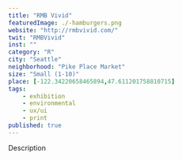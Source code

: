 ```yaml
---
title: "RMB Vivid"
featuredImage: ./-hamburgers.png
website: "http://rmbvivid.com/"
twit: "RMBVivid"
inst: ""
category: "R"
city: "Seattle"
neighborhood: "Pike Place Market"
size: "Small (1-10)"
place: [-122.34220658465894,47.611201758810715]
tags:
    - exhibition
    - environmental
    - ux/ui
    - print
published: true
---
```


Description
